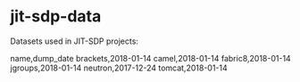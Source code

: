 # jit-sdp-data
Datasets used in JIT-SDP projects:

name,dump_date
brackets,2018-01-14
camel,2018-01-14
fabric8,2018-01-14
jgroups,2018-01-14
neutron,2017-12-24
tomcat,2018-01-14
